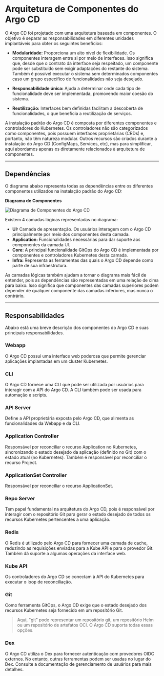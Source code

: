 # Arquitetura de Componentes do Argo CD

O Argo CD foi projetado com uma arquitetura baseada em componentes. O objetivo é separar as responsabilidades em diferentes unidades implantáveis para obter os seguintes benefícios:

- **Modularidade:** Proporciona um alto nível de flexibilidade. Os componentes interagem entre si por meio de interfaces. Isso significa que, desde que o contrato da interface seja respeitado, um componente pode ser substituído sem exigir adaptações do restante do sistema. Também é possível executar o sistema sem determinados componentes caso um grupo específico de funcionalidades não seja desejado.

- **Responsabilidade única:** Ajuda a determinar onde cada tipo de funcionalidade deve ser implementada, promovendo maior coesão do sistema.

- **Reutilização:** Interfaces bem definidas facilitam a descoberta de funcionalidades, o que beneficia a reutilização de serviços.

A instalação padrão do Argo CD é composta por diferentes componentes e controladores do Kubernetes. Os controladores não são categorizados como componentes, pois possuem interfaces proprietárias (CRDs) e, portanto, não têm natureza modular. Outros recursos são criados durante a instalação do Argo CD (ConfigMaps, Services, etc), mas para simplificar, aqui abordamos apenas os diretamente relacionados à arquitetura de componentes.

---

## Dependências

O diagrama abaixo representa todas as dependências entre os diferentes componentes utilizados na instalação padrão do Argo CD:

**Diagrama de Componentes**

![Diagrama de Componentes do Argo CD](https://argo-cd.readthedocs.io/en/stable/assets/argocd-components.png)

Existem 4 camadas lógicas representadas no diagrama:

- **UI:** Camada de apresentação. Os usuários interagem com o Argo CD principalmente por meio dos componentes desta camada.
- **Application:** Funcionalidades necessárias para dar suporte aos componentes da camada UI.
- **Core:** A principal funcionalidade GitOps do Argo CD é implementada por componentes e controladores Kubernetes desta camada.
- **Infra:** Representa as ferramentas das quais o Argo CD depende como parte de sua infraestrutura.

As camadas lógicas também ajudam a tornar o diagrama mais fácil de entender, pois as dependências são representadas em uma relação de cima para baixo. Isso significa que componentes das camadas superiores podem depender de qualquer componente das camadas inferiores, mas nunca o contrário.

---

## Responsabilidades

Abaixo está uma breve descrição dos componentes do Argo CD e suas principais responsabilidades.

### Webapp

O Argo CD possui uma interface web poderosa que permite gerenciar aplicações implantadas em um cluster Kubernetes.

### CLI

O Argo CD fornece uma CLI que pode ser utilizada por usuários para interagir com a API do Argo CD. A CLI também pode ser usada para automação e scripts.

### API Server

Define a API proprietária exposta pelo Argo CD, que alimenta as funcionalidades da Webapp e da CLI.

### Application Controller

Responsável por reconciliar o recurso Application no Kubernetes, sincronizando o estado desejado da aplicação (definido no Git) com o estado atual (no Kubernetes). Também é responsável por reconciliar o recurso Project.

### ApplicationSet Controller

Responsável por reconciliar o recurso ApplicationSet.

### Repo Server

Tem papel fundamental na arquitetura do Argo CD, pois é responsável por interagir com o repositório Git para gerar o estado desejado de todos os recursos Kubernetes pertencentes a uma aplicação.

### Redis

O Redis é utilizado pelo Argo CD para fornecer uma camada de cache, reduzindo as requisições enviadas para a Kube API e para o provedor Git. Também dá suporte a algumas operações da interface web.

### Kube API

Os controladores do Argo CD se conectam à API do Kubernetes para executar o loop de reconciliação.

### Git

Como ferramenta GitOps, o Argo CD exige que o estado desejado dos recursos Kubernetes seja fornecido em um repositório Git.

> Aqui, "git" pode representar um repositório git, um repositório Helm ou um repositório de artefatos OCI. O Argo CD suporta todas essas opções.

### Dex

O Argo CD utiliza o Dex para fornecer autenticação com provedores OIDC externos. No entanto, outras ferramentas podem ser usadas no lugar do Dex. Consulte a documentação de gerenciamento de usuários para mais detalhes.